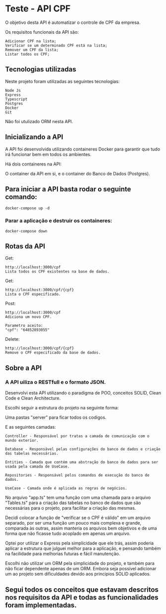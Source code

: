 # Teste - API CPF

O objetivo desta API é automatizar o controle de CPF da empresa.

Os requisitos funcionais da API são:

    Adicionar CPF na lista;
    Verificar se um determinado CPF está na lista;
    Remover um CPF da lista;
    Listar todos os CPF;

## Tecnologias utilizadas

Neste projeto foram utilizadas as seguintes tecnologias:

    Node Js
    Express
    Typescript
    Postgres
    Docker
    Git

Não foi utulizado ORM nesta API.

## Inicializando a API

A API foi desenvolvida utilizando containeres Docker para garantir que tudo irá funcionar bem em todos os ambientes.

Há dois containeres na API:

O container da API em si, e o container do Banco de Dados (Postgres).

## Para iniciar a API basta rodar o seguinte comando:

    docker-compose up -d

### Parar a aplicação e destruir os containeres:

    docker-compose down

## Rotas da API

Get:

    http://localhost:3000/cpf
    Lista todos os CPF existentes na base de dados.

Get:

    http://localhost:3000/cpf/{cpf}
    Lista o CPF especificado.

Post:

    http://localhost:3000/cpf
    Adiciona um novo CPF.

    Parametro aceito:
    "cpf": "64852893055"

Delete:

    http://localhost:3000/cpf/{cpf}
    Remove o CPF especificado da base de dados.

## Sobre a API

### A API uiliza o RESTfull e o formato JSON.

Desenvolvi esta API utilizando o paradigma de POO, conceitos SOLID, Clean Code e Clean Architecture.

Escolhi seguir a estrutura do projeto na seguinte forma:

Uma pastas "server" para ficar todos os codigos.

E as seguintes camadas:

    Controller - Responsável por tratas a camada de comunicação com o mundo exterior.

    Database - Responsável pelas configurações do banco de dados e criação das tabelas necessárias.

    Entities - Camada que contém uma abstração do banco de dados para ser usada pela camada de UseCase.

    Repositories - Responsável pelos comandos de execução do banco de dados.

    UseCase - Camada onde é aplicada as regras de negócios.

No arquivo "app.ts" tem uma função com uma chamada para o arquivo "Tables.ts" para a criação das tabelas no banco de dados que são necessárias para o projeto, para facilitar a criação das mesmas.

Decidi colocar a função de "verificar se o CPF é válido" em um arquivo separado, por ser uma função um pouco mais complexa e grande, comparada às outras, assim manteria os arquivos bem objetivos e de uma forma que não ficasse tudo acoplado em apenas um arquivo.

Optei por utilizar o Express pela simplicidade que ele trás, assim poderia aplicar a estrutura que julguei melhor para a aplicação, e pensando também na facilidade para melhorias futuras e fácil manutenção.

Escolhi não utilizar um ORM pela simplicidade do projeto, e também para não ficar dependente apenas de um ORM. Embora seja possível adicionar um ao projeto sem dificuldades devido aos principios SOLID aplicados.

## Segui todos os conceitos que estavam descritos nos requisitos da API e todas as funcionalidades foram implementadas.